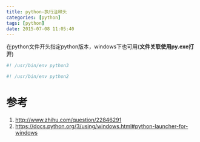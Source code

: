 ```yaml
---
title: python-执行注释头
categories: [python]
tags: [python]
date: 2015-07-08 11:05:40
---
```


在python文件开头指定python版本，windows下也可用(**文件关联使用py.exe打开**)

```python
#! /usr/bin/env python3

#! /usr/bin/env python2
```

# 参考

1.  <http://www.zhihu.com/question/22846291>
1.  <https://docs.python.org/3/using/windows.html#python-launcher-for-windows>
